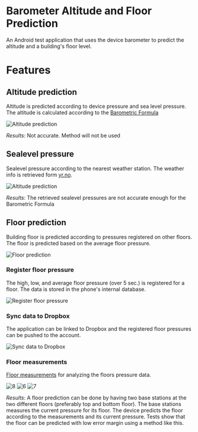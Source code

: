Barometer Altitude and Floor Prediction
================================

An Android test application that uses the device barometer to predict the altitude and a building's floor level.

# Features

## Altitude prediction

Altitude is predicted according to device pressure and sea level pressure. The altitude is calculated according to the [Barometric Formula](http://hyperphysics.phy-astr.gsu.edu/hbase/kinetic/barfor.html)

![Altitude prediction][1]

*Results*: Not accurate. Method will not be used

## Sealevel pressure

Sealevel pressure according to the nearest weather station. The weather info is retrieved form [yr.no](http://yr.no).  

![Altitude prediction][2]

*Results*: The retrieved sealevel pressures are not accurate enough for the Barometric Formula

## Floor prediction

Building floor is predicted according to pressures registered on other floors. The floor is predicted based on the average floor pressure. 

![Floor prediction][3]

### Register floor pressure

The high, low, and average floor pressure (over 5 sec.) is registered for a floor. The data is stored in the phone's internal database. 

![Register floor pressure][4]

### Sync data to Dropbox

The application can be linked to Dropbox and the registered floor pressures can be pushed to the account. 

![Sync data to Dropbox][5]

### Floor measurements

[Floor measurements](https://github.com/Skarbo/BarometerAltitudeFloorPrediction/blob/master/floor_measurements.html) for analyzing the floors pressure data.

![8] ![6] ![7]

*Results*: A floor prediction can be done by having two base stations at the two different floors (preferably top and bottom floor). The base stations measures the current pressure for its floor. The device predicts the floor according to the measurements and its current pressure. Tests show that the floor can be predicted with low error margin using a method like this. 

 [1]: https://lh4.googleusercontent.com/-_i4XDdZbojg/UbCcfLuniwI/AAAAAAAACU0/75kWyQ5XY-c/s400/Screenshot_2013-06-06-16-26-20.png
 [2]: https://lh3.googleusercontent.com/-YaSHm0XVgKc/UbCchQLZTTI/AAAAAAAACU8/r6CAHUg5Y-I/s400/Screenshot_2013-06-06-16-26-26.png
 [3]: https://lh5.googleusercontent.com/-nQ5TkjdpDAg/UbCck9fh3uI/AAAAAAAACVM/P6pUicsVo_g/s400/Screenshot_2013-06-06-16-26-45.png
 [4]: https://lh5.googleusercontent.com/-m6zhsnwIc9I/UbCci1VV1SI/AAAAAAAACVE/_Lq_iDgD31g/s400/Screenshot_2013-06-06-16-27-29.png
 [5]: https://lh4.googleusercontent.com/-wtNqJadI6zM/UbCcmCSvZ6I/AAAAAAAACVU/Ft3zWst5XrM/s400/Screenshot_2013-06-06-16-26-54.png
 [6]: http://i.imgur.com/bv62GiP.png
 [7]: http://i.imgur.com/f2rsKwb.png
 [8]: http://i.imgur.com/rzYG839.png
